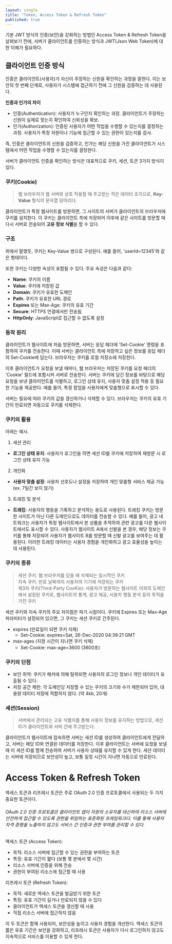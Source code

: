 ```yaml
---
layout: single
title: "Token, Access Token & Refresh Token"
published: true
---
```


<!--

크롬은 사용자의 보안을 유지하고 원활한 사용자 경험을 제공하기 위해 동기화 메커니즘이 존재한다.

* 동기화: 크롬 브라우저는 여러 디바이스나 브라우저 간에 사용자 데이터를 동기화할 수 있다.
* 보안 강화: A브라우저에서 토큰이 변경되면, 동일 계정으로 로그인된 B브라우저에도 변경된 토큰이 즉시 동기화된다.
* 일관성 유지: 이를 통해 모든 브라우저에서 최신 인증 상태를 유지하고, 보안을 강화할 수 있다.

즉, A브라우저에서 토큰이 변경되면 B브라우저도 최신 토큰을 사용하여 안전하게 API를 호출할 수 있다

-->


기본 JWT 방식의 인증(보안)을 강화하는 방법인 Access Token & Refresh Token을 살펴보기 전에,
서버가 클라이언트를 인증하는 방식과 JWT(Json Web Token)에 대한 이해가 필요하다.

## 클라이언트 인증 방식

인증은 클라이언트(사용자)가 자신이 주장하는 신원을 확인하는 과정을 말한다. 이는 보안의 첫 번째 단계로, 사용자가 시스템에 접근하기 전에 그 신원을 검증하는 데 사용된다.

**인증과 인가의 차이**
* 인증(Authentication): 사용자가 누구인지 확인하는 과정. 클라이언트가 주장하는 신원이 실제로 맞는지 확인하여 신뢰성을 확보.
* 인가(Authorization): 인증된 사용자가 어떤 작업을 수행할 수 있는지를 결정하는 과정. 사용자가 특정 자원이나 기능에 접근할 수 있는 권한이 있는지를 검사.

즉, 인증은 클라이언트의 신원을 검증하고, 인가는 해당 신원을 가진 클라이언트가 시스템에서 어떤 작업을 수행할 수 있는지를 결정한다.

서버가 클라이언트 인증을 확인하는 방식은 대표적으로 쿠키, 세션, 토큰 3가지 방식이 있다.

### 쿠키(Cookie)

> 웹 브라우저가 웹 서버와 상호 작용할 때 주고받는 작은 데이터 조각으로, **Key-Value** 형식의 문자열 덩어리다.

클라이언트가 특정 웹사이트를 방문하면, 그 사이트의 서버가 클라이언트의 브라우저에 쿠키를 설치한다. 이 쿠키는 클라이언트 측에 저장되어 이후에 같은 사이트를 방문할 때 다시 서버로 전송되어 **고유 정보 식별**을 할 수 있다.

### 구조

위에서 말했듯, 쿠키는 Key-Value 쌍으로 구성된다. 예를 들어, 'userId=12345'와 같은 형태이다.

또한 쿠키는 다양한 속성이 포함될 수 있다. 주요 속성은 다음과 같다:
* **Name**: 쿠키의 이름
* **Value**: 쿠키에 저장된 값
* **Domain**: 쿠키가 유효한 도메인
* **Path**: 쿠키가 유효한 URL 경로
* **Expires** 또는 Max-Age: 쿠키의 유효 기간
* **Secure**: HTTPS 연결에서만 전송됨
* **HttpOnly**: JavaScript로 접근할 수 없도록 설정

### 동작 원리

클라이언트가 웹사이트에 처음 방문하면, 서버는 응답 헤더에 'Set-Cookie' 명령을 포함하여 쿠키를 전송한다. 이때 서버는 클라이언트 측에 저장하고 싶은 정보를 응답 헤더의 Set-Cookie에 담는다. 브라우저는 쿠키를 로컬 저장소에 저장힌다.

이후 클라이언트가 요청을 보낼 때마다, 웹 브라우저는 저장된 쿠키를 요청 헤더의 'Cookie' 필드에 포함시켜 서버로 전송한다. 서버는 쿠키에 담긴 정보를 바탕으로 해당 요청을 보낸 클라이언트를 식별하고, 로그인 상태 유지, 사용자 맞춤 설정 적용 등 필요한 기능을 제공한다. 예를 들어, 특정 팝업을 사용자에게 맞춤형으로 표시할 수 있다.

서버는 필요에 따라 쿠키의 값을 갱신하거나 삭제할 수 있다. 브라우저는 쿠키의 유효 기간이 만료되면 자동으로 쿠키를 삭제한다.

### 쿠키의 활용

아래는 예시.

1. 세션 관리
* **로그인 상태 유지**: 사용자가 로그인을 하면 세션 ID를 쿠키에 저장하여 재방문 시 로그인 상태 유지 가능

2. 개인화
* **사용자 맞춤 설정**: 사용자 선호도나 설정을 저장하여 개인 맞춤형 서비스 제공 가능 (ex. 7일간 보지 않기)

3. 트래킹 및 분석
* **트래킹**: 사용자의 행동을 기록하고 분석하는 용도로 사용된다. 트래킹 쿠키는 방문한 사이트가 아닌 다른 도메인으로도 데이터를 전송할 수 있다. 예를 들어, 광고 네트워크는 사용자가 특정 웹사이트에서 본 상품을 추적하여 관련 광고를 다른 웹사이트에서도 표시할 수 있다. 사용자가 웹사이트 A에서 신발을 본 경우, 해당 정보는 쿠키를 통해 저장되어 사용자가 웹사이트 B를 방문할 때 신발 광고를 보여주는 데 활용된다. 이러한 트래킹 데이터는 사용자 경험을 개인화하고 광고 효율성을 높이는 데 사용된다.

<!-- 트래킹 쿠키: 보충 설명 필요 -->

### 쿠키의 종류

> 세션 쿠키: 웹 브라우저를 닫을 때 삭제되는 일시적인 쿠키 <br>
> 지속 쿠키: 만료 날짜까지 사용자의 기기에 저장되는 쿠키 <br>
> 제3자 쿠키(Third-Party CooKie): 사용자가 방문하는 웹사이트 이외의 도메인에서 설정된 쿠키로, 웹사이트의 통계, 광고 제공, 사용자 행동 분석 등의 목적을 가진 쿠키

세션 쿠키와 지속 쿠키의 주요 차이점은 파기 시점이다. 쿠키에 Expires 또는 Max-Age 파라미터가 설정되어 있으면, 그 쿠키는 세션 쿠키로 간주된다.

* expires (만료일이 되면 쿠키 삭제)
  * Set-Cookie: expires=Sat, 26-Dec-2020 04:39:21 GMT
* max-ages (지정 시간이 지나면 쿠키 삭제)
  * Set-Cookie: max-age=3600 (3600초)

<!-- 세션 쿠키, 지속 쿠키 -->

### 쿠키의 단점

* 보안 취약: 쿠키가 해커에 의해 탈취되면 사용자의 로그인 정보나 개인 데이터가 유출될 수 있다.
* 저장 공간 제한: 각 도메인당 저장할 수 있는 쿠키의 크기와 수가 제한되어 있어, 대용량 데이터 저장에 적합하지 않다. (약 4kb, 20개)

<!-- 보안, 용량 -->

<!--

클라이언트 인증이란?

인증 방식 종류: Cookie / Session / Token

각 종류별 개념, 구조, 인증 방식, 장단점

-->


### 세션(Session)

> 서버에서 관리되는 고유 식별자를 통해 사용자 정보를 유지하는 방법으로, 세션 ID가 클라이언트와 서버 간에 주고받는다.

클라이언트가 웹사이트에 접속하면 서버는 세션 ID를 생성하여 클라이언트에게 전달하고, 서버는 해당 ID와 연결된 데이터를 저장한다. 이후 클라이언트는 서버에 요청을 보낼 때 이 세션 ID를 함께 전송하여 서버가 사용자 상태를 유지할 수 있게 한다. 세션 데이터는 서버에 저장되므로 보안성이 높고, 보통 일정 시간이 지나면 자동으로 만료된다.

# Access Token & Refresh Token

액세스 토큰과 리프레시 토큰은 주로 OAuth 2.0 인증 프로토콜에서 사용되는 두 가지 중요한 토큰이다.

###### OAuth 2.0 인증 프로토콜은 클라이언트 앱이 자원의 소유자를 대신하여 리소스 서버에 안전하게 접근할 수 있도록 권한을 위임하는 표준화된 프레임워크다. 이를 통해 사용자 자격 증명을 노출하지 않고도 서비스 간 인증과 권한 부여를 관리할 수 있다.

액세스 토큰 (Access Token):
* 목적: 리소스 서버에 접근할 수 있는 권한을 부여하는 토큰
* 특징: 유효 기간이 짧다 (보통 몇 분에서 몇 시간)
* 리소스 서버에 인증을 위해 전송
* 권한이 부여된 리소스에 접근할 때 사용
  
리프레시 토큰 (Refresh Token):
* 목적: 새로운 액세스 토큰을 발급받기 위한 토큰
* 특징: 유효 기간이 길거나 만료되지 않을 수 있다
* 클라이언트가 액세스 토큰을 갱신할 때 사용
* 직접 리소스 서버에 접근하지 않음


이 두 토큰은 함께 사용되어, 보안성을 높이고 사용자 경험을 개선한다. 액세스 토큰의 짧은 유효 기간은 보안을 강화하고, 리프레시 토큰은 사용자가 다시 로그인하지 않고도 지속적으로 서비스를 이용할 수 있게 한다.
